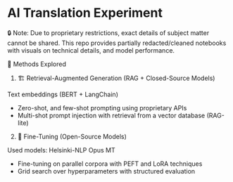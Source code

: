 # AI Translation Experiment

🔒 Note: Due to proprietary restrictions, exact details of subject matter cannot be shared. This repo provides partially redacted/cleaned notebooks with visuals on technical details, and model performance.

🚀 Methods Explored
1. 🏗️ Retrieval-Augmented Generation (RAG + Closed-Source Models)

 Text embeddings (BERT + LangChain)
 - Zero-shot, and few-shot prompting using proprietary APIs
 - Multi-shot prompt injection with retrieval from a vector database (RAG-lite)

2. 🧠 Fine-Tuning (Open-Source Models)

 Used models: Helsinki-NLP Opus MT
 - Fine-tuning on parallel corpora with PEFT and LoRA techniques
 - Grid search over hyperparameters with structured evaluation

